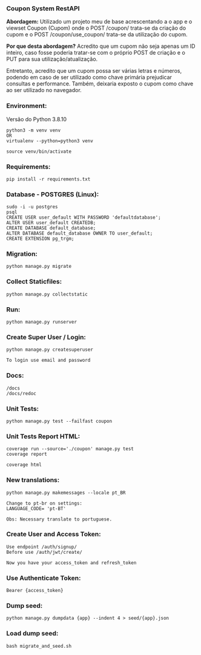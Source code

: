 ### Coupon System RestAPI
**Abordagem:** Utilizado um projeto meu de base acrescentando a
o app e o viewset Coupon (Cupom) onde o POST /coupon/
trata-se da criação do cupom e o POST 
/coupon/use_coupon/ trata-se da utilização do cupom.

**Por que desta abordagem?**
Acredito que um cupom não seja apenas um ID inteiro,
caso fosse poderia tratar-se com o próprio POST de criação
e o PUT para sua utilização/atualização.

Entretanto, acredito que um cupom possa ser várias letras
e números, podendo em caso de ser utilizado como chave primária
prejudicar consultas e performance.
Também, deixaria exposto o cupom como chave ao ser utilizado
no navegador.


### Environment: 
Versão do Python 3.8.10
```
python3 -m venv venv 
OR
virtualenv --python=python3 venv

source venv/bin/activate
```


### Requirements: 
```
pip install -r requirements.txt
```


### Database - POSTGRES (Linux): 
```
sudo -i -u postgres
psql
CREATE USER user_default WITH PASSWORD 'defaultdatabase';
ALTER USER user_default CREATEDB;
CREATE DATABASE default_database;
ALTER DATABASE default_database OWNER TO user_default;
CREATE EXTENSION pg_trgm;
```


### Migration: 
```
python manage.py migrate
```


### Collect Staticfiles: 
```
python manage.py collectstatic   
```


### Run: 
```
python manage.py runserver
```


### Create Super User / Login: 
```
python manage.py createsuperuser 

To login use email and password
```


### Docs: 
```
/docs
/docs/redoc
```


### Unit Tests: 
```
python manage.py test --failfast coupon
```

### Unit Tests Report HTML: 
```
coverage run --source='./coupon' manage.py test
coverage report

coverage html
```


### New translations:
```
python manage.py makemessages --locale pt_BR

Change to pt-br on settings:
LANGUAGE_CODE= 'pt-BT'

Obs: Necessary translate to portuguese.
```


### Create User and Access Token: 
```
Use endpoint /auth/signup/ 
Before use /auth/jwt/create/ 

Now you have your access_token and refresh_token
```


### Use Authenticate Token: 
```
Bearer {access_token}
```


### Dump seed: 
```
python manage.py dumpdata {app} --indent 4 > seed/{app}.json
```


### Load dump seed: 
```
bash migrate_and_seed.sh
```


